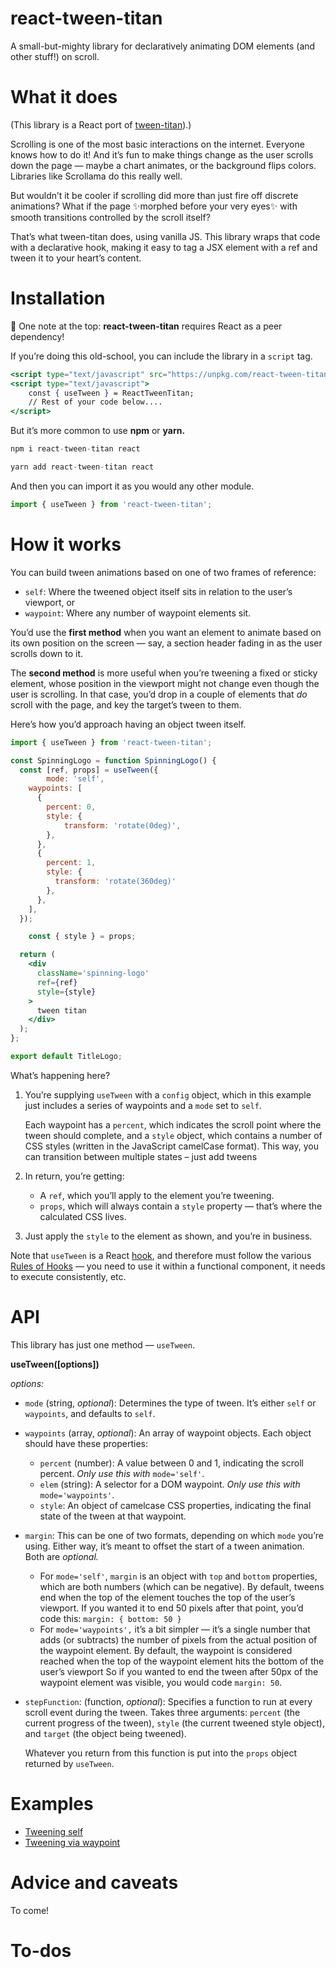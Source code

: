 # react-tween-titan

A small-but-mighty library for declaratively animating DOM elements (and other stuff!) on scroll.

# What it does

(This library is a React port of [tween-titan](https://github.com/the-politico/tween-titan/)).)

Scrolling is one of the most basic interactions on the internet. Everyone knows how to do it! And it’s fun to make things change as the user scrolls down the page — maybe a chart animates, or the background flips colors. Libraries like Scrollama do this really well.

But wouldn’t it be cooler if scrolling did more than just fire off discrete animations? What if the page ✨morphed before your very eyes✨ with smooth transitions controlled by the scroll itself?

That’s what tween-titan does, using vanilla JS. This library wraps that code with a declarative hook, making it easy to tag a JSX element with a ref and tween it to your heart’s content.

# Installation

🚨 One note at the top: **react-tween-titan** requires React as a peer dependency!

If you’re doing this old-school, you can include the library in a `script` tag.

```jsx
<script type="text/javascript" src="https://unpkg.com/react-tween-titan/"></script>
<script type="text/javascript">
	const { useTween } = ReactTweenTitan;
	// Rest of your code below....
</script>
```

But it’s more common to use **npm** or **yarn.**

```jsx
npm i react-tween-titan react
```

```jsx
yarn add react-tween-titan react
```

And then you can import it as you would any other module.

```jsx
import { useTween } from 'react-tween-titan';
```

# How it works

You can build tween animations based on one of two frames of reference:

- `self`: Where the tweened object itself sits in relation to the user’s viewport, or
- `waypoint`: Where any number of waypoint elements sit.

You’d use the **first method** when you want an element to animate based on its own position on the screen — say, a section header fading in as the user scrolls down to it.

The **second method** is more useful when you’re tweening a fixed or sticky element, whose position in the viewport might not change even though the user is scrolling. In that case, you’d drop in a couple of elements that *do* scroll with the page, and key the target’s tween to them.

Here’s how you’d approach having an object tween itself.

```jsx
import { useTween } from 'react-tween-titan';

const SpinningLogo = function SpinningLogo() {
  const [ref, props] = useTween({
		mode: 'self',
    waypoints: [
      {
        percent: 0,
        style: {
	        transform: 'rotate(0deg)',
        },
      },
      {
        percent: 1,
        style: {
          transform: 'rotate(360deg)'
        },
      },
    ],
  });

	const { style } = props;

  return (
    <div
      className='spinning-logo'
      ref={ref}
      style={style}
    >
      tween titan
    </div>
  );
};

export default TitleLogo;
```

What’s happening here?

1. You’re supplying `useTween` with a `config` object, which in this example just includes a series of waypoints and a `mode` set to `self`.

    Each waypoint has a `percent`, which indicates the scroll point where the tween should complete, and a `style` object, which contains a number of CSS styles (written in the JavaScript camelCase format). This way, you can transition between multiple states – just add tweens

2. In return, you’re getting:
    - A `ref`, which you’ll apply to the element you’re tweening.
    - `props`, which will always contain a `style` property — that’s where the calculated CSS lives.
3. Just apply the `style` to the element as shown, and you’re in business.

Note that `useTween` is a React [hook](https://reactjs.org/docs/hooks-intro.html), and therefore must follow the various [Rules of Hooks](https://reactjs.org/docs/hooks-rules.html) — you need to use it within a functional component, it needs to execute consistently, etc.

# API

This library has just one method — `useTween`.

**useTween([options])**

*options:*

- `mode` (string, *optional*): Determines the type of tween. It’s either `self` or `waypoints`, and defaults to `self`.
- `waypoints` (array, *optional*): An array of waypoint objects. Each object should have these properties:
    - `percent` (number): A value between 0 and 1, indicating the scroll percent. *Only use this with* `mode='self'`.
    - `elem` (string): A selector for a DOM waypoint. *Only use this with* `mode='waypoints'`.
    - `style`: An object of camelcase CSS properties, indicating the final state of the tween at that waypoint.
- `margin`: This can be one of two formats, depending on which `mode` you’re using. Either way, it’s meant to offset the start of a tween animation. Both are *optional.*
    - For `mode='self'`, `margin` is an object with `top` and `bottom` properties, which are both numbers (which can be negative). By default, tweens end when the top of the element touches the top of the user’s viewport. If you wanted it to end 50 pixels after that point, you’d code this: `margin: { bottom: 50 }`
    - For `mode='waypoints',` it’s a bit simpler — it’s a single number that adds (or subtracts) the number of pixels from the actual position of the waypoint element. By default, the waypoint is considered reached when the top of the waypoint element hits the bottom of the user’s viewport So if you wanted to end the tween after 50px of the waypoint element was visible, you would code `margin: 50`.
- `stepFunction`: (function, *optional*): Specifies a function to run at every scroll event during the tween. Takes three arguments: `percent` (the current progress of the tween), `style` (the current tweened style object), and `target` (the object being tweened).

    Whatever you return from this function is put into the `props` object returned by `useTween`.


# Examples

- [Tweening self](https://codesandbox.io/s/stupefied-feynman-44y4kn?file=/src/App.js)
- [Tweening via waypoint](https://codesandbox.io/s/waypoints-example-q0kgl1)

# Advice and caveats

To come!

# To-dos
